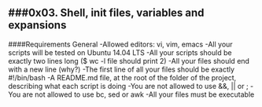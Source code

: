 ###0x03. Shell, init files, variables and expansions
---
####Requirements
General
-Allowed editors: vi, vim, emacs
-All your scripts will be tested on Ubuntu 14.04 LTS
-All your scripts should be exactly two lines long ($ wc -l file should print 2)
-All your files should end with a new line (why?)
-The first line of all your files should be exactly #!/bin/bash
-A README.md file, at the root of the folder of the project, describing what each script is doing
-You are not allowed to use &&, || or ;
-You are not allowed to use bc, sed or awk
-All your files must be executable